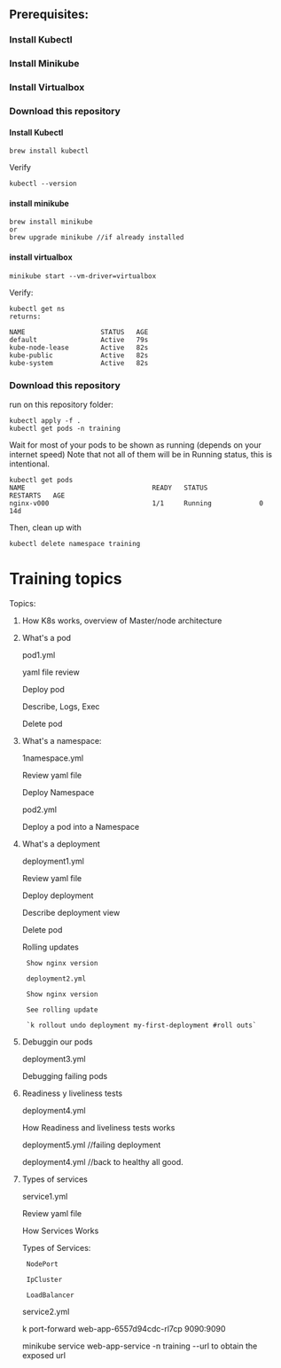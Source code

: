 ## Prerequisites:

### Install Kubectl

### Install Minikube
### Install Virtualbox
### Download this repository


#### Install Kubectl

```
brew install kubectl
```

Verify 

```
kubectl --version
```

#### install minikube

```
brew install minikube
or
brew upgrade minikube //if already installed
```


####  install virtualbox

```
minikube start --vm-driver=virtualbox
```

Verify:

```
kubectl get ns
returns:

NAME                   STATUS   AGE
default                Active   79s
kube-node-lease        Active   82s
kube-public            Active   82s
kube-system            Active   82s
```

### Download this repository
run on this repository folder:

```
kubectl apply -f . 
kubectl get pods -n training
```

Wait for most of your pods to be shown as running (depends on your internet speed)
Note that not all of them will be in Running status, this is intentional.

```
kubectl get pods
NAME                                READY   STATUS             RESTARTS   AGE
nginx-v000                          1/1     Running            0          14d
```

Then, clean up with

`kubectl delete namespace training`


# Training topics

Topics:

1. How K8s works, overview of Master/node architecture

1. What's a pod

    pod1.yml
    
    yaml file review
    
    Deploy pod
    
    Describe, Logs, Exec
    
    Delete pod


1. What's a namespace:

    1namespace.yml
  
    Review yaml file
  
    Deploy Namespace
  
    pod2.yml
  
    Deploy a pod into a Namespace
  

1. What's a deployment

    deployment1.yml
  
    Review yaml file
  
    Deploy deployment
  
    Describe deployment view
  
    Delete pod

    Rolling updates
  
        Show nginx version
    
        deployment2.yml
    
        Show nginx version  
    
        See rolling update
      
        `k rollout undo deployment my-first-deployment #roll outs`



1. Debuggin our pods

    deployment3.yml
  
    Debugging failing pods


1. Readiness y liveliness tests

    deployment4.yml
  
    How Readiness and liveliness tests works

    deployment5.yml //failing deployment

    deployment4.yml //back to healthy all good.
  

1. Types of services

    service1.yml
   
    Review yaml file
   
    How Services Works
   
    Types of Services:
   
        NodePort
    
        IpCluster
    
        LoadBalancer

    service2.yml

    k port-forward web-app-6557d94cdc-rl7cp 9090:9090

    minikube service web-app-service -n training --url
    to obtain the exposed url


